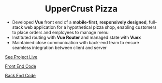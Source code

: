 <h1 align="center">UpperCrust Pizza</h1>

- Developed **Vue** front end of a **mobile-first**, **responsively designed**, full-stack web application for a hypothetical pizza shop, enabling customers to place orders and employees to manage menu
- Instituted routing with **Vue Router** and managed state with **Vuex**
- Maintained close communication with back-end team to ensure seamless integration between client and server
  
[See Project Live](https://d-mcneil.github.io/uppercrust-pizza/) 
  
[Front End Code](https://github.com/d-mcneil/uppercrust-pizza/tree/main/vue)  
  
[Back End Code](https://github.com/d-mcneil/uppercrust-pizza/tree/main/java)  
  

